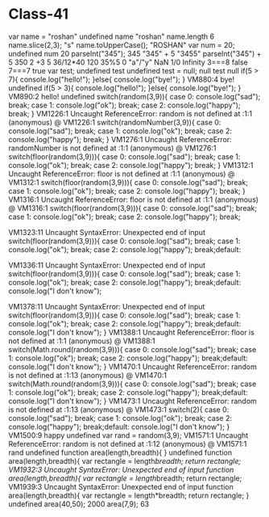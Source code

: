 # Class-41
var name = "roshan"
undefined
name
"roshan"
name.length
6
name.slice(2,3);
"s"
name.toUpperCase();
"ROSHAN"
var num = 20;
undefined
num
20
parseInt("345");
345
"345" + 5
"3455"
parseInt("345") + 5
350
2 +3
5
36/12*40
120
35%5
0
"a"/"y"
NaN
1/0
Infinity
3===8
false
7===7
true
var test;
undefined
test
undefined
test = null;
null
test
null
if(5 > 7){
    console.log("hello!");
}else{
    console.log("bye!");
}
VM880:4 bye!
undefined
if(5 > 3){
    console.log("hello!");
}else{
    console.log("bye!");
}
VM890:2 hello!
undefined
switch(random(3,9)){
    case 0:
        console.log("sad");
        break;
    case 1:
        console.log("ok");
        break;
    case 2:
        console.log("happy");
        break;
}
VM1226:1 Uncaught ReferenceError: random is not defined
    at <anonymous>:1:1
(anonymous) @ VM1226:1
switch(randomNumber(3,9)){
    case 0:
        console.log("sad");
        break;
    case 1:
        console.log("ok");
        break;
    case 2:
        console.log("happy");
        break;
}
VM1276:1 Uncaught ReferenceError: randomNumber is not defined
    at <anonymous>:1:1
(anonymous) @ VM1276:1
switch(floor(random(3,9))){
    case 0:
        console.log("sad");
        break;
    case 1:
        console.log("ok");
        break;
    case 2:
        console.log("happy");
        break;
}
VM1312:1 Uncaught ReferenceError: floor is not defined
    at <anonymous>:1:1
(anonymous) @ VM1312:1
switch(floor(random(3,9))){
    case 0:
        console.log("sad");
        break;
    case 1:
        console.log("ok");
        break;
    case 2:
        console.log("happy");
        break;
}
VM1316:1 Uncaught ReferenceError: floor is not defined
    at <anonymous>:1:1
(anonymous) @ VM1316:1
switch(floor(random(3,9))){
    case 0:
        console.log("sad");
        break;
    case 1:
        console.log("ok");
        break;
    case 2:
        console.log("happy");
        break;

VM1323:11 Uncaught SyntaxError: Unexpected end of input
switch(floor(random(3,9))){
    case 0:
        console.log("sad");
        break;
    case 1:
        console.log("ok");
        break;
    case 2:
        console.log("happy");
        break;default:

VM1336:11 Uncaught SyntaxError: Unexpected end of input
switch(floor(random(3,9))){
    case 0:
        console.log("sad");
        break;
    case 1:
        console.log("ok");
        break;
    case 2:
        console.log("happy");
        break;default: console.log("I don't know");

VM1378:11 Uncaught SyntaxError: Unexpected end of input
switch(floor(random(3,9))){
    case 0:
        console.log("sad");
        break;
    case 1:
        console.log("ok");
        break;
    case 2:
        console.log("happy");
        break;default: console.log("I don't know");
}
VM1388:1 Uncaught ReferenceError: floor is not defined
    at <anonymous>:1:1
(anonymous) @ VM1388:1
switch(Math.round(random(3,9))){
    case 0:
        console.log("sad");
        break;
    case 1:
        console.log("ok");
        break;
    case 2:
        console.log("happy");
        break;default: console.log("I don't know");
}
VM1470:1 Uncaught ReferenceError: random is not defined
    at <anonymous>:1:13
(anonymous) @ VM1470:1
switch(Math.round(random(3,9))){
    case 0:
        console.log("sad");
        break;
    case 1:
        console.log("ok");
        break;
    case 2:
        console.log("happy");
        break;default: console.log("I don't know");
}
VM1473:1 Uncaught ReferenceError: random is not defined
    at <anonymous>:1:13
(anonymous) @ VM1473:1
switch(2){
    case 0:
        console.log("sad");
        break;
    case 1:
        console.log("ok");
        break;
    case 2:
        console.log("happy");
        break;default: console.log("I don't know");
}
VM1500:9 happy
undefined
var rand = random(3,9);
VM1571:1 Uncaught ReferenceError: random is not defined
    at <anonymous>:1:12
(anonymous) @ VM1571:1
rand
undefined
function area(length,breadth){
}
undefined
function area(length,breadth){
var rectangle = length*breadth;
return rectangle; 
VM1932:3 Uncaught SyntaxError: Unexpected end of input
function area(length,breadth){
var rectangle = length*breadth;
return rectangle; 
VM1939:3 Uncaught SyntaxError: Unexpected end of input
function area(length,breadth){
var rectangle = length*breadth;
return rectangle; }
undefined
area(40,50);
2000
area(7,9);
63
